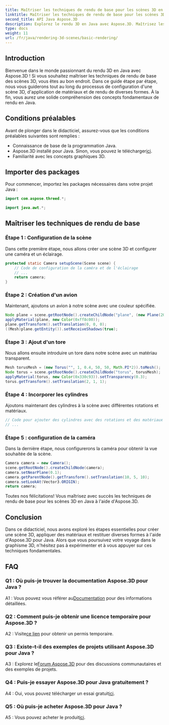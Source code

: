 ```yaml
---
title: Maîtriser les techniques de rendu de base pour les scènes 3D en Java
linktitle: Maîtriser les techniques de rendu de base pour les scènes 3D en Java
second_title: API Java Aspose.3D
description: Explorez le rendu 3D en Java avec Aspose.3D. Maîtrisez les techniques fondamentales, configurez des scènes et restituez des formes de manière transparente. Élevez vos compétences en programmation Java dans les graphiques 3D.
type: docs
weight: 11
url: /fr/java/rendering-3d-scenes/basic-rendering/
---
```

## Introduction

Bienvenue dans le monde passionnant du rendu 3D en Java avec Aspose.3D ! Si vous souhaitez maîtriser les techniques de rendu de base des scènes 3D, vous êtes au bon endroit. Dans ce guide étape par étape, nous vous guiderons tout au long du processus de configuration d'une scène 3D, d'application de matériaux et de rendu de diverses formes. À la fin, vous aurez une solide compréhension des concepts fondamentaux de rendu en Java.

## Conditions préalables

Avant de plonger dans le didacticiel, assurez-vous que les conditions préalables suivantes sont remplies :

- Connaissance de base de la programmation Java.
-  Aspose.3D installé pour Java. Sinon, vous pouvez le télécharger[ici](https://releases.aspose.com/3d/java/).
- Familiarité avec les concepts graphiques 3D.

## Importer des packages

Pour commencer, importez les packages nécessaires dans votre projet Java :

```java
import com.aspose.threed.*;

import java.awt.*;
```

## Maîtriser les techniques de rendu de base

### Étape 1 : Configuration de la scène

Dans cette première étape, nous allons créer une scène 3D et configurer une caméra et un éclairage.

```java
protected static Camera setupScene(Scene scene) {
    // Code de configuration de la caméra et de l'éclairage
    // ...
    return camera;
}
```

### Étape 2 : Création d'un avion

Maintenant, ajoutons un avion à notre scène avec une couleur spécifiée.

```java
Node plane = scene.getRootNode().createChildNode("plane", (new Plane(20, 20)).toMesh());
applyMaterial(plane, new Color(0xff8c00));
plane.getTransform().setTranslation(0, 0, 0);
((Mesh)plane.getEntity()).setReceiveShadows(true);
```

### Étape 3 : Ajout d'un tore

Nous allons ensuite introduire un tore dans notre scène avec un matériau transparent.

```java
Mesh torusMesh = (new Torus("", 1, 0.4, 50, 50, Math.PI*2)).toMesh();
Node torus = scene.getRootNode().createChildNode("torus", torusMesh);
applyMaterial(torus, new Color(0x330c93)).setTransparency(0.3);
torus.getTransform().setTranslation(2, 1, 1);
```

### Étape 4 : Incorporer les cylindres

Ajoutons maintenant des cylindres à la scène avec différentes rotations et matériaux.

```java
// Code pour ajouter des cylindres avec des rotations et des matériaux spécifiques
// ...
```

### Étape 5 : configuration de la caméra

Dans la dernière étape, nous configurerons la caméra pour obtenir la vue souhaitée de la scène.

```java
Camera camera = new Camera();
scene.getRootNode().createChildNode(camera);
camera.setNearPlane(0.1);
camera.getParentNode().getTransform().setTranslation(10, 5, 10);
camera.setLookAt(Vector3.ORIGIN);
return camera;
```

Toutes nos félicitations! Vous maîtrisez avec succès les techniques de rendu de base pour les scènes 3D en Java à l'aide d'Aspose.3D.

## Conclusion

Dans ce didacticiel, nous avons exploré les étapes essentielles pour créer une scène 3D, appliquer des matériaux et restituer diverses formes à l'aide d'Aspose.3D pour Java. Alors que vous poursuivez votre voyage dans le graphisme 3D, n'hésitez pas à expérimenter et à vous appuyer sur ces techniques fondamentales.

## FAQ

### Q1 : Où puis-je trouver la documentation Aspose.3D pour Java ?

 A1 : Vous pouvez vous référer au[Documentation](https://reference.aspose.com/3d/java/) pour des informations détaillées.

### Q2 : Comment puis-je obtenir une licence temporaire pour Aspose.3D ?

 A2 : Visite[ce lien](https://purchase.aspose.com/temporary-license/) pour obtenir un permis temporaire.

### Q3 : Existe-t-il des exemples de projets utilisant Aspose.3D pour Java ?

 A3 : Explorez le[Forum Aspose.3D](https://forum.aspose.com/c/3d/18) pour des discussions communautaires et des exemples de projets.

### Q4 : Puis-je essayer Aspose.3D pour Java gratuitement ?

 A4 : Oui, vous pouvez télécharger un essai gratuit[ici](https://releases.aspose.com/).

### Q5 : Où puis-je acheter Aspose.3D pour Java ?

 A5 : Vous pouvez acheter le produit[ici](https://purchase.aspose.com/buy).